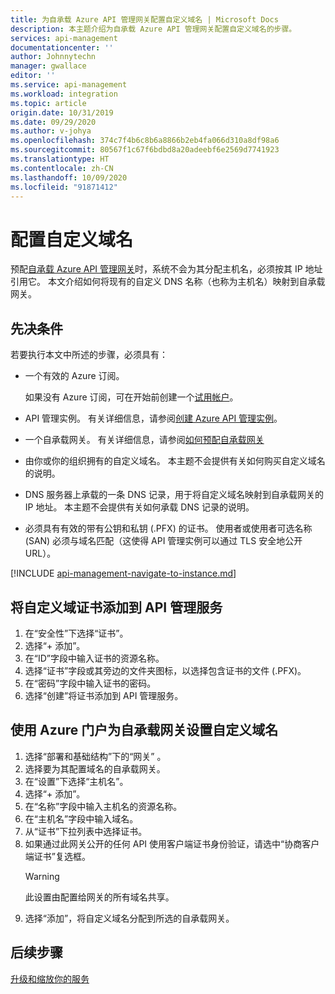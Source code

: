 ```yaml
---
title: 为自承载 Azure API 管理网关配置自定义域名 | Microsoft Docs
description: 本主题介绍为自承载 Azure API 管理网关配置自定义域名的步骤。
services: api-management
documentationcenter: ''
author: Johnnytechn
manager: gwallace
editor: ''
ms.service: api-management
ms.workload: integration
ms.topic: article
origin.date: 10/31/2019
ms.date: 09/29/2020
ms.author: v-johya
ms.openlocfilehash: 374c7f4b6c8b6a8866b2eb4fa066d310a8df98a6
ms.sourcegitcommit: 80567f1c67f6bdbd8a20adeebf6e2569d7741923
ms.translationtype: HT
ms.contentlocale: zh-CN
ms.lasthandoff: 10/09/2020
ms.locfileid: "91871412"
---
```

# <a name="configure-a-custom-domain-name"></a>配置自定义域名

预配[自承载 Azure API 管理网关](self-hosted-gateway-overview.md)时，系统不会为其分配主机名，必须按其 IP 地址引用它。 本文介绍如何将现有的自定义 DNS 名称（也称为主机名）映射到自承载网关。

## <a name="prerequisites"></a>先决条件

若要执行本文中所述的步骤，必须具有：

-   一个有效的 Azure 订阅。

    如果没有 Azure 订阅，可在开始前创建一个[试用帐户](https://www.azure.cn/pricing/1rmb-trial)。

-   API 管理实例。 有关详细信息，请参阅[创建 Azure API 管理实例](get-started-create-service-instance.md)。
- 一个自承载网关。 有关详细信息，请参阅[如何预配自承载网关](api-management-howto-provision-self-hosted-gateway.md)
-   由你或你的组织拥有的自定义域名。 本主题不会提供有关如何购买自定义域名的说明。
-   DNS 服务器上承载的一条 DNS 记录，用于将自定义域名映射到自承载网关的 IP 地址。 本主题不会提供有关如何承载 DNS 记录的说明。
-   必须具有有效的带有公钥和私钥 (.PFX) 的证书。 使用者或使用者可选名称 (SAN) 必须与域名匹配（这使得 API 管理实例可以通过 TLS 安全地公开 URL）。

[!INCLUDE [api-management-navigate-to-instance.md](../../includes/api-management-navigate-to-instance.md)]

## <a name="add-custom-domain-certificate-to-your-api-management-service"></a>将自定义域证书添加到 API 管理服务

1. 在“安全性”下选择“证书”。 
2. 选择“+ 添加”。
3. 在“ID”字段中输入证书的资源名称。
4. 选择“证书”字段或其旁边的文件夹图标，以选择包含证书的文件 (.PFX)。
5. 在“密码”字段中输入证书的密码。
6. 选择“创建”将证书添加到 API 管理服务。

## <a name="use-the-azure-portal-to-set-a-custom-domain-name-for-your-self-hosted-gateway"></a>使用 Azure 门户为自承载网关设置自定义域名

1. 选择“部署和基础结构”下的“网关” 。
2. 选择要为其配置域名的自承载网关。
3. 在“设置”下选择“主机名”。 
4. 选择“+ 添加”。
5. 在“名称”字段中输入主机名的资源名称。
6. 在“主机名”字段中输入域名。
7. 从“证书”下拉列表中选择证书。
8. 如果通过此网关公开的任何 API 使用客户端证书身份验证，请选中“协商客户端证书”复选框。
    > [!WARNING]
    > 此设置由配置给网关的所有域名共享。
9. 选择“添加”，将自定义域名分配到所选的自承载网关。

## <a name="next-steps"></a>后续步骤

[升级和缩放你的服务](upgrade-and-scale.md)

